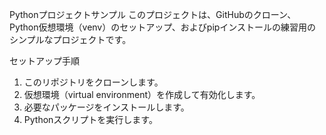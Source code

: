 Pythonプロジェクトサンプル
このプロジェクトは、GitHubのクローン、Python仮想環境（venv）のセットアップ、およびpipインストールの練習用のシンプルなプロジェクトです。

セットアップ手順
1. このリポジトリをクローンします。
2. 仮想環境（virtual environment）を作成して有効化します。
3. 必要なパッケージをインストールします。
4. Pythonスクリプトを実行します。
